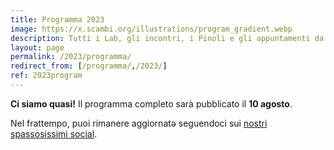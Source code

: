 ```yaml
---
title: Programma 2023
image: https://x.scambi.org/illustrations/program_gradient.webp
description: Tutti i Lab, gli incontri, i Pinoli e gli appuntamenti da non perdere a Scambi Festival 2023!
layout: page
permalink: /2023/programma/
redirect_from: [/programma/,/2023/]
ref: 2023program
---
```

**Ci siamo quasi!** Il programma completo sarà pubblicato il **10 agosto**.

Nel frattempo, puoi rimanere aggiornatə seguendoci sui [nostri spassosissimi social](https://instagram.com/scambifestival 'Scambi Festival su Instagram').
